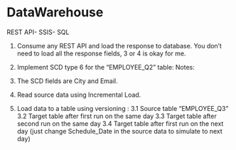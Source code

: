 # DataWarehouse
REST API- SSIS- SQL

1. Consume any REST API and load the response to database. You 
don’t need to load all the response fields, 3 or 4 is okay for me.

2. Implement SCD type 6 for the  “EMPLOYEE_Q2” table:
Notes:
1. The SCD fields are City and Email.
2. Read source data using Incremental Load.

3.  Load data to a table using versioning :
3.1 Source table “EMPLOYEE_Q3”
3.2 Target table after first run on the same day
3.3 Target table after second run on the same day
3.4 Target table after first run on the next day (just change Schedule_Date
in the source data to simulate to next day)

